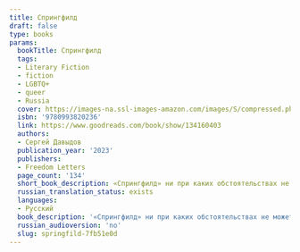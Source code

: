```yaml
---
title: Спрингфилд
draft: false
type: books
params:
  bookTitle: Спрингфилд
  tags:
  - Literary Fiction
  - fiction
  - LGBTQ+
  - queer
  - Russia
  cover: https://images-na.ssl-images-amazon.com/images/S/compressed.photo.goodreads.com/books/1681933345i/134160403.jpg
  isbn: '9780993820236'
  link: https://www.goodreads.com/book/show/134160403
  authors:
  - Сергей Давыдов
  publication_year: '2023'
  publishers:
  - Freedom Letters
  page_count: '134'
  short_book_description: «Спрингфилд» ни при каких обстоятельствах не может быть издан в современной России, и не только из-за «неправильной» ориентации главного героя...
  russian_translation_status: exists
  languages:
  - Русский
  book_description: '«Спрингфилд» ни при каких обстоятельствах не может быть издан в современной России, и не только из-за «неправильной» ориентации главного героя. Я нашёл этот роман по ссылке из фейсбука. Со словами «это посильнее «Эдички» разослал друзьям. Писателям обидны сравнения с другими, поэтому скажу так: это роман поколения. Поколения тридцатилетних, раздавленного российской действительностью, уничтожающего всё живое и непохожее на мейнстрим. Прочитать необходимо. Весь первый военный год я думал о создании свободного издательства. Прочитав «Спрингфилд», понял, что таким романам и таким авторам это издательство нужно. Если не Freedom Letters, то кто? С Сергеем был подписан договор номер 1. Именно с этой книги мы начинаем. Георгий Урушадзе'
  russian_audioversion: 'no'
  slug: springfild-7fb51e0d
---
```

